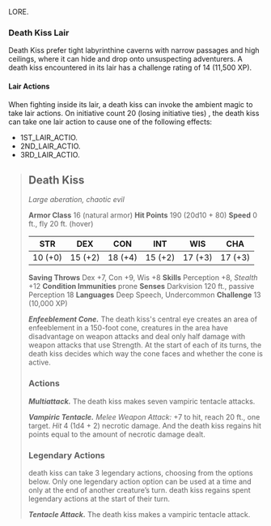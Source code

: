 LORE.

### Death Kiss Lair
Death Kiss prefer tight labyrinthine caverns with narrow passages and high ceilings, where it can hide and drop onto unsuspecting adventurers. A death kiss encountered in its lair has a challenge rating of 14 (11,500 XP).

#### Lair Actions
When fighting inside its lair, a death kiss can invoke the ambient magic to take lair actions. On initiative count 20 (losing initiative ties) , the death kiss can take one lair action to cause one of the following effects:
- 1ST_LAIR_ACTIO.
- 2ND_LAIR_ACTIO.
- 3RD_LAIR_ACTIO.

> ## Death Kiss
>*Large aberation, chaotic evil*
>
> **Armor Class** 16 (natural armor)
> **Hit Points** 190 (20d10 + 80)
> **Speed** 0 ft., fly 20 ft. (hover)
>
>|   STR   |   DEX   |   CON   |   INT   |   WIS   |   CHA   |
>|:-------:|:-------:|:-------:|:-------:|:-------:|:-------:|
>| 10 (+0) | 15 (+2) | 18 (+4) | 15 (+2) | 17 (+3) | 17 (+3) |
>
> **Saving Throws** Dex +7, Con +9, Wis +8
> **Skills** Perception +8, *Stealth* +12
> **Condition Immunities** prone
> **Senses** Darkvision 120 ft., passive Perception 18
> **Languages** Deep Speech, Undercommon
> **Challenge** 13 (10,000 XP)
> 
> ***Enfeeblement Cone.***
> The death kiss's central eye creates an area of enfeeblement in a 150-foot cone, creatures in the area have disadvantage on weapon attacks and deal only half damage with weapon attacks that use Strength. At the start of each of its turns, the death kiss decides which way the cone faces and whether the cone is active.
>
> ### Actions
> ***Multiattack.***
> The death kiss makes seven vampiric tentacle attacks.
>
> ***Vampiric Tentacle.*** *Melee Weapon Attack:* +7 to hit, reach 20 ft., one target. *Hit* 4 (1d4 + 2) necrotic damage. And the death kiss regains hit points equal to the amount of necrotic damage dealt.
>
> ### Legendary Actions
> death kiss can take 3 legendary actions, choosing from the options below. Only one legendary action option can be used at a time and only at the end of another creature’s turn. death kiss regains spent legendary actions at the start of their turn.
>
> ***Tentacle Attack.*** The death kiss makes a vampiric tentacle attack.
>